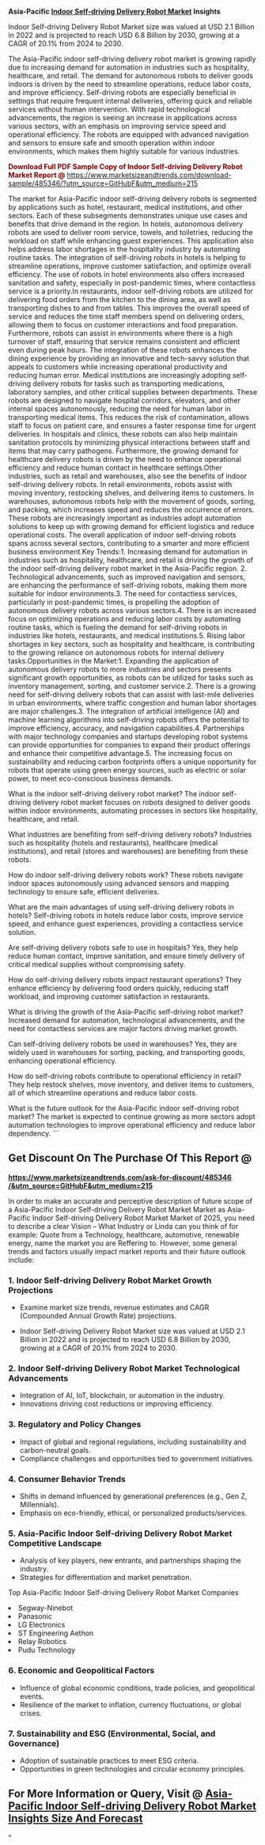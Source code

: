 <p><strong>Asia-Pacific&nbsp;<a href=""https://www.marketsizeandtrends.com/download-sample/485346/&amp;utm_source=GitHubF&amp;utm_medium=215"">Indoor Self-driving Delivery Robot Market</a> Insights</strong></p><p>Indoor Self-driving Delivery Robot Market size was valued at USD 2.1 Billion in 2022 and is projected to reach USD 6.8 Billion by 2030, growing at a CAGR of 20.1% from 2024 to 2030.</p><p><p>The Asia-Pacific indoor self-driving delivery robot market is growing rapidly due to increasing demand for automation in industries such as hospitality, healthcare, and retail. The demand for autonomous robots to deliver goods indoors is driven by the need to streamline operations, reduce labor costs, and improve efficiency. Self-driving robots are especially beneficial in settings that require frequent internal deliveries, offering quick and reliable services without human intervention. With rapid technological advancements, the region is seeing an increase in applications across various sectors, with an emphasis on improving service speed and operational efficiency. The robots are equipped with advanced navigation and sensors to ensure safe and smooth operation within indoor environments, which makes them highly suitable for various industries. <p><strong><span style="color: #800000;">Download Full PDF Sample Copy of Indoor Self-driving Delivery Robot Market Report @</span>&nbsp;</strong><a href="https://www.marketsizeandtrends.com/download-sample/485346/?utm_source=GitHubF&amp;utm_medium=215" target="_blank">https://www.marketsizeandtrends.com/download-sample/485346/?utm_source=GitHubF&amp;utm_medium=215</a></p>The market for Asia-Pacific indoor self-driving delivery robots is segmented by applications such as hotel, restaurant, medical institutions, and other sectors. Each of these subsegments demonstrates unique use cases and benefits that drive demand in the region. In hotels, autonomous delivery robots are used to deliver room service, towels, and toiletries, reducing the workload on staff while enhancing guest experiences. This application also helps address labor shortages in the hospitality industry by automating routine tasks. The integration of self-driving robots in hotels is helping to streamline operations, improve customer satisfaction, and optimize overall efficiency. The use of robots in hotel environments also offers increased sanitation and safety, especially in post-pandemic times, where contactless service is a priority.In restaurants, indoor self-driving robots are utilized for delivering food orders from the kitchen to the dining area, as well as transporting dishes to and from tables. This improves the overall speed of service and reduces the time staff members spend on delivering orders, allowing them to focus on customer interactions and food preparation. Furthermore, robots can assist in environments where there is a high turnover of staff, ensuring that service remains consistent and efficient even during peak hours. The integration of these robots enhances the dining experience by providing an innovative and tech-savvy solution that appeals to customers while increasing operational productivity and reducing human error. Medical institutions are increasingly adopting self-driving delivery robots for tasks such as transporting medications, laboratory samples, and other critical supplies between departments. These robots are designed to navigate hospital corridors, elevators, and other internal spaces autonomously, reducing the need for human labor in transporting medical items. This reduces the risk of contamination, allows staff to focus on patient care, and ensures a faster response time for urgent deliveries. In hospitals and clinics, these robots can also help maintain sanitation protocols by minimizing physical interactions between staff and items that may carry pathogens. Furthermore, the growing demand for healthcare delivery robots is driven by the need to enhance operational efficiency and reduce human contact in healthcare settings.Other industries, such as retail and warehouses, also see the benefits of indoor self-driving delivery robots. In retail environments, robots assist with moving inventory, restocking shelves, and delivering items to customers. In warehouses, autonomous robots help with the movement of goods, sorting, and packing, which increases speed and reduces the occurrence of errors. These robots are increasingly important as industries adopt automation solutions to keep up with growing demand for efficient logistics and reduce operational costs. The overall application of indoor self-driving robots spans across several sectors, contributing to a smarter and more efficient business environment.Key Trends:1. Increasing demand for automation in industries such as hospitality, healthcare, and retail is driving the growth of the indoor self-driving delivery robot market in the Asia-Pacific region. 2. Technological advancements, such as improved navigation and sensors, are enhancing the performance of self-driving robots, making them more suitable for indoor environments.3. The need for contactless services, particularly in post-pandemic times, is propelling the adoption of autonomous delivery robots across various sectors.4. There is an increased focus on optimizing operations and reducing labor costs by automating routine tasks, which is fueling the demand for self-driving robots in industries like hotels, restaurants, and medical institutions.5. Rising labor shortages in key sectors, such as hospitality and healthcare, is contributing to the growing reliance on autonomous robots for internal delivery tasks.Opportunities in the Market:1. Expanding the application of autonomous delivery robots to more industries and sectors presents significant growth opportunities, as robots can be utilized for tasks such as inventory management, sorting, and customer service.2. There is a growing need for self-driving delivery robots that can assist with last-mile deliveries in urban environments, where traffic congestion and human labor shortages are major challenges.3. The integration of artificial intelligence (AI) and machine learning algorithms into self-driving robots offers the potential to improve efficiency, accuracy, and navigation capabilities.4. Partnerships with major technology companies and startups developing robot systems can provide opportunities for companies to expand their product offerings and enhance their competitive advantage.5. The increasing focus on sustainability and reducing carbon footprints offers a unique opportunity for robots that operate using green energy sources, such as electric or solar power, to meet eco-conscious business demands.<p>What is the indoor self-driving delivery robot market? The indoor self-driving delivery robot market focuses on robots designed to deliver goods within indoor environments, automating processes in sectors like hospitality, healthcare, and retail. <p>What industries are benefiting from self-driving delivery robots? Industries such as hospitality (hotels and restaurants), healthcare (medical institutions), and retail (stores and warehouses) are benefiting from these robots. <p>How do indoor self-driving delivery robots work? These robots navigate indoor spaces autonomously using advanced sensors and mapping technology to ensure safe, efficient deliveries. <p>What are the main advantages of using self-driving delivery robots in hotels? Self-driving robots in hotels reduce labor costs, improve service speed, and enhance guest experiences, providing a contactless service solution. <p>Are self-driving delivery robots safe to use in hospitals? Yes, they help reduce human contact, improve sanitation, and ensure timely delivery of critical medical supplies without compromising safety. <p>How do self-driving delivery robots impact restaurant operations? They enhance efficiency by delivering food orders quickly, reducing staff workload, and improving customer satisfaction in restaurants. <p>What is driving the growth of the Asia-Pacific self-driving robot market? Increased demand for automation, technological advancements, and the need for contactless services are major factors driving market growth. <p>Can self-driving delivery robots be used in warehouses? Yes, they are widely used in warehouses for sorting, packing, and transporting goods, enhancing operational efficiency. <p>How do self-driving robots contribute to operational efficiency in retail? They help restock shelves, move inventory, and deliver items to customers, all of which streamline operations and reduce labor costs. <p>What is the future outlook for the Asia-Pacific indoor self-driving robot market? The market is expected to continue growing as more sectors adopt automation technologies to improve operational efficiency and reduce labor dependency. ```</p><h2><strong>Get Discount On The Purchase Of This Report @&nbsp;</strong></h2><p><strong><a href=""https://www.marketsizeandtrends.com/ask-for-discount/485346/&amp;utm_source=GitHubF&amp;utm_medium=215"" target=""_blank"">https://www.marketsizeandtrends.com/ask-for-discount/485346<br />/&amp;utm_source=GitHubF&amp;utm_medium=215</a></strong></p><p>In order to make an accurate and perceptive description of future scope of a Asia-Pacific&nbsp;Indoor Self-driving Delivery Robot Market Market as Asia-Pacific&nbsp;Indoor Self-driving Delivery Robot Market Market of 2025, you need to describe a clear Vision &ndash; What Industry or Linda can you think of for example: Quote from a Technology, healthcare, automotive, renewable energy, name the market you are Reffering to. However, some general trends and factors usually impact market reports and their future outlook include:</p><h3>1.&nbsp;<strong>Indoor Self-driving Delivery Robot Market Growth Projections</strong></h3><ul><li>Examine market size trends, revenue estimates and CAGR (Compounded Annual Growth Rate) projections.</li><li><p>Indoor Self-driving Delivery Robot Market size was valued at USD 2.1 Billion in 2022 and is projected to reach USD 6.8 Billion by 2030, growing at a CAGR of 20.1% from 2024 to 2030.</p></li></ul><h3>2.&nbsp;<strong>Indoor Self-driving Delivery Robot Market Technological Advancements</strong></h3><ul><li>Integration of AI, IoT, blockchain, or automation in the industry.</li><li>Innovations driving cost reductions or improving efficiency.</li></ul><h3>3.&nbsp;<strong>Regulatory and Policy Changes</strong></h3><ul><li>Impact of global and regional regulations, including sustainability and carbon-neutral goals.</li><li>Compliance challenges and opportunities tied to government initiatives.</li></ul><h3>4.&nbsp;<strong>Consumer Behavior Trends</strong></h3><ul><li>Shifts in demand influenced by generational preferences (e.g., Gen Z, Millennials).</li><li>Emphasis on eco-friendly, ethical, or personalized products/services.</li></ul><h3>5.&nbsp;<strong>Asia-Pacific Indoor Self-driving Delivery Robot Market Competitive Landscape</strong></h3><ul><li>Analysis of key players, new entrants, and partnerships shaping the industry.</li><li>Strategies for differentiation and market penetration.</li></ul><p data-pm-slice=""1 1 []"">Top Asia-Pacific Indoor Self-driving Delivery Robot Market Companies</p><div data-test-id=""""><p><li>Segway-Ninebot</li><li> Panasonic</li><li> LG Electronics</li><li> ST Engineering Aethon</li><li> Relay Robotics</li><li> Pudu Technology</li></p></div><h3>6.&nbsp;<strong>Economic and Geopolitical Factors</strong></h3><ul><li>Influence of global economic conditions, trade policies, and geopolitical events.</li><li>Resilience of the market to inflation, currency fluctuations, or global crises.</li></ul><h3>7.&nbsp;<strong>Sustainability and ESG (Environmental, Social, and Governance)</strong></h3><ul><li>Adoption of sustainable practices to meet ESG criteria.</li><li>Opportunities in green technologies and circular economy principles.</li></ul><h2><strong>For More Information or Query, Visit @&nbsp;</strong><a href=""https://www.verifiedmarketreports.com/product/indoor-self-driving-delivery-robot-market/"" target=""_blank"">Asia-Pacific Indoor Self-driving Delivery Robot Market Insights Size And Forecast</a></h2>"
